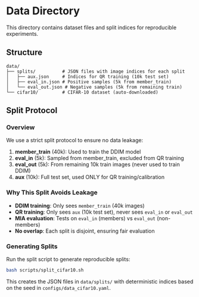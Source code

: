 # Data Directory

This directory contains dataset files and split indices for reproducible experiments.

## Structure

```
data/
├── splits/          # JSON files with image indices for each split
│   ├── aux.json     # Indices for QR training (10k test set)
│   ├── eval_in.json # Positive samples (5k from member_train)
│   └── eval_out.json # Negative samples (5k from remaining train)
└── cifar10/         # CIFAR-10 dataset (auto-downloaded)
```

## Split Protocol

### Overview
We use a strict split protocol to ensure no data leakage:

1. **member_train** (40k): Used to train the DDIM model
2. **eval_in** (5k): Sampled from member_train, excluded from QR training
3. **eval_out** (5k): From remaining 10k train images (never used to train DDIM)
4. **aux** (10k): Full test set, used ONLY for QR training/calibration

### Why This Split Avoids Leakage

- **DDIM training**: Only sees `member_train` (40k images)
- **QR training**: Only sees `aux` (10k test set), never sees `eval_in` or `eval_out`
- **MIA evaluation**: Tests on `eval_in` (members) vs `eval_out` (non-members)
- **No overlap**: Each split is disjoint, ensuring fair evaluation

### Generating Splits

Run the split script to generate reproducible splits:

```bash
bash scripts/split_cifar10.sh
```

This creates the JSON files in `data/splits/` with deterministic indices based on the seed in `configs/data_cifar10.yaml`.

